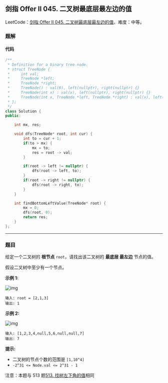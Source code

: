 ## 剑指 Offer II 045. 二叉树最底层最左边的值

LeetCode：[剑指 Offer II 045. 二叉树最底层最左边的值](https://leetcode.cn/problems/LwUNpT/)，难度：中等。

### 题解

#### 代码

```c++
/**
 * Definition for a binary tree node.
 * struct TreeNode {
 *     int val;
 *     TreeNode *left;
 *     TreeNode *right;
 *     TreeNode() : val(0), left(nullptr), right(nullptr) {}
 *     TreeNode(int x) : val(x), left(nullptr), right(nullptr) {}
 *     TreeNode(int x, TreeNode *left, TreeNode *right) : val(x), left(left), right(right) {}
 * };
 */
class Solution {
public:

    int mx, res;

    void dfs(TreeNode* root, int cur) {
        int to = cur + 1;
        if(to > mx) {
            mx = to;
            res = root -> val;
        }

        if(root -> left != nullptr) {
            dfs(root -> left, to);
        }
        if(root -> right != nullptr) {
            dfs(root -> right, to);
        }
    }

    int findBottomLeftValue(TreeNode* root) {
        mx = 0;
        dfs(root, 0);
        return res;
    }
};
```



---



### 题目

给定一个二叉树的 **根节点** `root`，请找出该二叉树的 **最底层 最左边** 节点的值。

假设二叉树中至少有一个节点。

 

**示例 1:**

![img](https://gitee.com/xwl66/leetcode/raw/master/image/jianZhiOfferII045-tree1.jpg)

```
输入: root = [2,1,3]
输出: 1
```

**示例 2:**

![img](https://gitee.com/xwl66/leetcode/raw/master/image/jianZhiOfferII045-tree2.jpg)

```
输入: [1,2,3,4,null,5,6,null,null,7]
输出: 7
```

 

**提示:**

- 二叉树的节点个数的范围是 `[1,10^4]`
- `-2^31 <= Node.val <= 2^31 - 1` 

 

注意：本题与 513 题[513. 找树左下角的值](https://leetcode-cn.com/problems/find-bottom-left-tree-value/)相同


